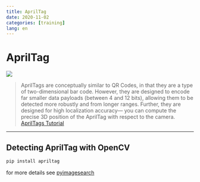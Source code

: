 ```yaml
---
title: AprilTag
date: 2020-11-02
categories: [training]
lang: en
---
```


# AprilTag

![](https://www.pyimagesearch.com/wp-content/uploads/2020/11/python_apriltag_header.png)

>AprilTags are conceptually similar to QR Codes, in that they are a type of two-dimensional bar code. However, they are designed to encode far smaller data 
>payloads (between 4 and 12 bits), allowing them to be detected more robustly
>and from longer ranges. Further, they are designed for high localization accuracy— you can compute the precise 3D position of the AprilTag with respect to the camera.
> <quote>[AprilTags Tutorial](https://april.eecs.umich.edu/software/apriltag)</quote>

---

## Detecting AprilTag with OpenCV 

```python
pip install apriltag
```

for more details see [pyimagesearch](https://www.pyimagesearch.com/2020/11/02/apriltag-with-python/)
